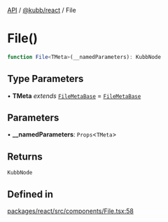 [API](../../../packages.md) / [@kubb/react](../index.md) / File

# File()

```ts
function File<TMeta>(__namedParameters): KubbNode
```

## Type Parameters

• **TMeta** *extends* [`FileMetaBase`](../../core/type-aliases/FileMetaBase.md) = [`FileMetaBase`](../../core/type-aliases/FileMetaBase.md)

## Parameters

• **\_\_namedParameters**: `Props`\<`TMeta`\>

## Returns

`KubbNode`

## Defined in

[packages/react/src/components/File.tsx:58](https://github.com/kubb-project/kubb/blob/7f30045af96d8c89b6cda0a30f7535f095a0cb45/packages/react/src/components/File.tsx#L58)
